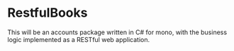 RestfulBooks
============

This will be an accounts package written in C# for mono, with the business logic implemented as a RESTful
web application.
